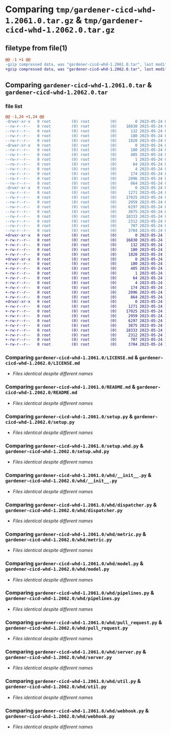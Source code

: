 # Comparing `tmp/gardener-cicd-whd-1.2061.0.tar.gz` & `tmp/gardener-cicd-whd-1.2062.0.tar.gz`

## filetype from file(1)

```diff
@@ -1 +1 @@
-gzip compressed data, was "gardener-cicd-whd-1.2061.0.tar", last modified: Wed May 24 08:35:52 2023, max compression
+gzip compressed data, was "gardener-cicd-whd-1.2062.0.tar", last modified: Wed May 24 16:11:30 2023, max compression
```

## Comparing `gardener-cicd-whd-1.2061.0.tar` & `gardener-cicd-whd-1.2062.0.tar`

### file list

```diff
@@ -1,24 +1,24 @@
-drwxr-xr-x   0 root         (0) root         (0)        0 2023-05-24 08:35:52.973973 gardener-cicd-whd-1.2061.0/
--rw-r--r--   0 root         (0) root         (0)    16830 2023-05-24 08:28:20.000000 gardener-cicd-whd-1.2061.0/LICENSE.md
--rw-r--r--   0 root         (0) root         (0)      132 2023-05-24 08:28:20.000000 gardener-cicd-whd-1.2061.0/NOTICE.md
--rw-r--r--   0 root         (0) root         (0)      180 2023-05-24 08:35:52.973973 gardener-cicd-whd-1.2061.0/PKG-INFO
--rw-r--r--   0 root         (0) root         (0)     1820 2023-05-24 08:28:20.000000 gardener-cicd-whd-1.2061.0/README.md
-drwxr-xr-x   0 root         (0) root         (0)        0 2023-05-24 08:35:52.973973 gardener-cicd-whd-1.2061.0/gardener_cicd_whd.egg-info/
--rw-r--r--   0 root         (0) root         (0)      180 2023-05-24 08:35:52.000000 gardener-cicd-whd-1.2061.0/gardener_cicd_whd.egg-info/PKG-INFO
--rw-r--r--   0 root         (0) root         (0)      405 2023-05-24 08:35:52.000000 gardener-cicd-whd-1.2061.0/gardener_cicd_whd.egg-info/SOURCES.txt
--rw-r--r--   0 root         (0) root         (0)        1 2023-05-24 08:35:52.000000 gardener-cicd-whd-1.2061.0/gardener_cicd_whd.egg-info/dependency_links.txt
--rw-r--r--   0 root         (0) root         (0)       64 2023-05-24 08:35:52.000000 gardener-cicd-whd-1.2061.0/gardener_cicd_whd.egg-info/requires.txt
--rw-r--r--   0 root         (0) root         (0)        4 2023-05-24 08:35:52.000000 gardener-cicd-whd-1.2061.0/gardener_cicd_whd.egg-info/top_level.txt
--rw-r--r--   0 root         (0) root         (0)      174 2023-05-24 08:35:52.977973 gardener-cicd-whd-1.2061.0/setup.cfg
--rw-r--r--   0 root         (0) root         (0)     2096 2023-05-24 08:28:20.000000 gardener-cicd-whd-1.2061.0/setup.py
--rw-r--r--   0 root         (0) root         (0)      864 2023-05-24 08:28:20.000000 gardener-cicd-whd-1.2061.0/setup.whd.py
-drwxr-xr-x   0 root         (0) root         (0)        0 2023-05-24 08:35:52.973973 gardener-cicd-whd-1.2061.0/whd/
--rw-r--r--   0 root         (0) root         (0)     1271 2023-05-24 08:28:20.000000 gardener-cicd-whd-1.2061.0/whd/__init__.py
--rw-r--r--   0 root         (0) root         (0)    17025 2023-05-24 08:28:20.000000 gardener-cicd-whd-1.2061.0/whd/dispatcher.py
--rw-r--r--   0 root         (0) root         (0)     2959 2023-05-24 08:28:20.000000 gardener-cicd-whd-1.2061.0/whd/metric.py
--rw-r--r--   0 root         (0) root         (0)     6297 2023-05-24 08:28:20.000000 gardener-cicd-whd-1.2061.0/whd/model.py
--rw-r--r--   0 root         (0) root         (0)     3875 2023-05-24 08:28:20.000000 gardener-cicd-whd-1.2061.0/whd/pipelines.py
--rw-r--r--   0 root         (0) root         (0)    18333 2023-05-24 08:28:20.000000 gardener-cicd-whd-1.2061.0/whd/pull_request.py
--rw-r--r--   0 root         (0) root         (0)     2312 2023-05-24 08:28:20.000000 gardener-cicd-whd-1.2061.0/whd/server.py
--rw-r--r--   0 root         (0) root         (0)      707 2023-05-24 08:28:20.000000 gardener-cicd-whd-1.2061.0/whd/util.py
--rw-r--r--   0 root         (0) root         (0)     3704 2023-05-24 08:28:20.000000 gardener-cicd-whd-1.2061.0/whd/webhook.py
+drwxr-xr-x   0 root         (0) root         (0)        0 2023-05-24 16:11:30.350418 gardener-cicd-whd-1.2062.0/
+-rw-r--r--   0 root         (0) root         (0)    16830 2023-05-24 16:10:36.000000 gardener-cicd-whd-1.2062.0/LICENSE.md
+-rw-r--r--   0 root         (0) root         (0)      132 2023-05-24 16:10:36.000000 gardener-cicd-whd-1.2062.0/NOTICE.md
+-rw-r--r--   0 root         (0) root         (0)      180 2023-05-24 16:11:30.350418 gardener-cicd-whd-1.2062.0/PKG-INFO
+-rw-r--r--   0 root         (0) root         (0)     1820 2023-05-24 16:10:36.000000 gardener-cicd-whd-1.2062.0/README.md
+drwxr-xr-x   0 root         (0) root         (0)        0 2023-05-24 16:11:30.350418 gardener-cicd-whd-1.2062.0/gardener_cicd_whd.egg-info/
+-rw-r--r--   0 root         (0) root         (0)      180 2023-05-24 16:11:30.000000 gardener-cicd-whd-1.2062.0/gardener_cicd_whd.egg-info/PKG-INFO
+-rw-r--r--   0 root         (0) root         (0)      405 2023-05-24 16:11:30.000000 gardener-cicd-whd-1.2062.0/gardener_cicd_whd.egg-info/SOURCES.txt
+-rw-r--r--   0 root         (0) root         (0)        1 2023-05-24 16:11:30.000000 gardener-cicd-whd-1.2062.0/gardener_cicd_whd.egg-info/dependency_links.txt
+-rw-r--r--   0 root         (0) root         (0)       64 2023-05-24 16:11:30.000000 gardener-cicd-whd-1.2062.0/gardener_cicd_whd.egg-info/requires.txt
+-rw-r--r--   0 root         (0) root         (0)        4 2023-05-24 16:11:30.000000 gardener-cicd-whd-1.2062.0/gardener_cicd_whd.egg-info/top_level.txt
+-rw-r--r--   0 root         (0) root         (0)      174 2023-05-24 16:11:30.350418 gardener-cicd-whd-1.2062.0/setup.cfg
+-rw-r--r--   0 root         (0) root         (0)     2096 2023-05-24 16:10:36.000000 gardener-cicd-whd-1.2062.0/setup.py
+-rw-r--r--   0 root         (0) root         (0)      864 2023-05-24 16:10:36.000000 gardener-cicd-whd-1.2062.0/setup.whd.py
+drwxr-xr-x   0 root         (0) root         (0)        0 2023-05-24 16:11:30.350418 gardener-cicd-whd-1.2062.0/whd/
+-rw-r--r--   0 root         (0) root         (0)     1271 2023-05-24 16:10:36.000000 gardener-cicd-whd-1.2062.0/whd/__init__.py
+-rw-r--r--   0 root         (0) root         (0)    17025 2023-05-24 16:10:36.000000 gardener-cicd-whd-1.2062.0/whd/dispatcher.py
+-rw-r--r--   0 root         (0) root         (0)     2959 2023-05-24 16:10:36.000000 gardener-cicd-whd-1.2062.0/whd/metric.py
+-rw-r--r--   0 root         (0) root         (0)     6297 2023-05-24 16:10:36.000000 gardener-cicd-whd-1.2062.0/whd/model.py
+-rw-r--r--   0 root         (0) root         (0)     3875 2023-05-24 16:10:36.000000 gardener-cicd-whd-1.2062.0/whd/pipelines.py
+-rw-r--r--   0 root         (0) root         (0)    18333 2023-05-24 16:10:36.000000 gardener-cicd-whd-1.2062.0/whd/pull_request.py
+-rw-r--r--   0 root         (0) root         (0)     2312 2023-05-24 16:10:36.000000 gardener-cicd-whd-1.2062.0/whd/server.py
+-rw-r--r--   0 root         (0) root         (0)      707 2023-05-24 16:10:36.000000 gardener-cicd-whd-1.2062.0/whd/util.py
+-rw-r--r--   0 root         (0) root         (0)     3704 2023-05-24 16:10:36.000000 gardener-cicd-whd-1.2062.0/whd/webhook.py
```

### Comparing `gardener-cicd-whd-1.2061.0/LICENSE.md` & `gardener-cicd-whd-1.2062.0/LICENSE.md`

 * *Files identical despite different names*

### Comparing `gardener-cicd-whd-1.2061.0/README.md` & `gardener-cicd-whd-1.2062.0/README.md`

 * *Files identical despite different names*

### Comparing `gardener-cicd-whd-1.2061.0/setup.py` & `gardener-cicd-whd-1.2062.0/setup.py`

 * *Files identical despite different names*

### Comparing `gardener-cicd-whd-1.2061.0/setup.whd.py` & `gardener-cicd-whd-1.2062.0/setup.whd.py`

 * *Files identical despite different names*

### Comparing `gardener-cicd-whd-1.2061.0/whd/__init__.py` & `gardener-cicd-whd-1.2062.0/whd/__init__.py`

 * *Files identical despite different names*

### Comparing `gardener-cicd-whd-1.2061.0/whd/dispatcher.py` & `gardener-cicd-whd-1.2062.0/whd/dispatcher.py`

 * *Files identical despite different names*

### Comparing `gardener-cicd-whd-1.2061.0/whd/metric.py` & `gardener-cicd-whd-1.2062.0/whd/metric.py`

 * *Files identical despite different names*

### Comparing `gardener-cicd-whd-1.2061.0/whd/model.py` & `gardener-cicd-whd-1.2062.0/whd/model.py`

 * *Files identical despite different names*

### Comparing `gardener-cicd-whd-1.2061.0/whd/pipelines.py` & `gardener-cicd-whd-1.2062.0/whd/pipelines.py`

 * *Files identical despite different names*

### Comparing `gardener-cicd-whd-1.2061.0/whd/pull_request.py` & `gardener-cicd-whd-1.2062.0/whd/pull_request.py`

 * *Files identical despite different names*

### Comparing `gardener-cicd-whd-1.2061.0/whd/server.py` & `gardener-cicd-whd-1.2062.0/whd/server.py`

 * *Files identical despite different names*

### Comparing `gardener-cicd-whd-1.2061.0/whd/util.py` & `gardener-cicd-whd-1.2062.0/whd/util.py`

 * *Files identical despite different names*

### Comparing `gardener-cicd-whd-1.2061.0/whd/webhook.py` & `gardener-cicd-whd-1.2062.0/whd/webhook.py`

 * *Files identical despite different names*

